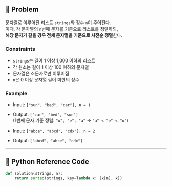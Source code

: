 ## 🧠 Problem
문자열로 이루어진 리스트 `strings`와 정수 `n`이 주어진다.  
이때, 각 문자열의 `n`번째 문자를 기준으로 리스트를 정렬하되,  
**해당 문자가 같을 경우 전체 문자열을 기준으로 사전순 정렬**한다.

### Constraints
- `strings`는 길이 1 이상 1,000 이하의 리스트
- 각 원소는 길이 1 이상 100 이하의 문자열
- 문자열은 소문자로만 이루어짐
- `n`은 0 이상 문자열 길이 미만의 정수

### Example
- Input: `["sun", "bed", "car"], n = 1`
- Output: `["car", "bed", "sun"]`  
  (1번째 문자 기준 정렬: `"u", "e", "a"` → `"a" < "e" < "u"`)

- Input: `["abce", "abcd", "cdx"], n = 2`
- Output: `["abcd", "abce", "cdx"]`

---

## 🐍 Python Reference Code

```python
def solution(strings, n):
    return sorted(strings, key=lambda x: (x[n], x))
```
